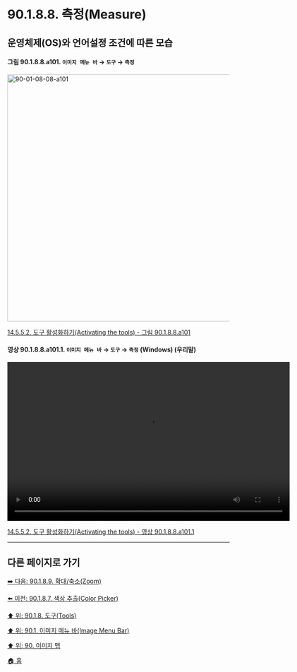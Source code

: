 # 90.1.8.8. 측정(Measure)
## 운영체제(OS)와 언어설정 조건에 따른 모습

<a id="90-01-08-08-a101"></a>

#### 그림 90.1.8.8.a101. `이미지 메뉴 바` → `도구` → `측정`
<img width="1080" height="560" alt="90-01-08-08-a101" src="https://github.com/wonder13662/gimp/assets/15767104/ad75f4d0-0250-4560-870b-f55a03b27b90" />

[14.5.5.2. 도구 활성화하기(Activating the tools) - 그림 90.1.8.8.a101](./14-05-05-02-activating_the_tool.md#90-01-08-08-a101)

<a id="90-01-08-08-a101-01"></a>

#### 영상 90.1.8.8.a101.1. `이미지 메뉴 바` → `도구` → `측정` (Windows) (우리말)
<video controls="controls" width="640" height="360" src="https://github.com/wonder13662/gimp/assets/15767104/adc808c0-6b4f-4be2-9a1a-12f90aa4f0a9"></video>

[14.5.5.2. 도구 활성화하기(Activating the tools) - 영상 90.1.8.8.a101.1](./14-05-05-02-activating_the_tool.md#90-01-08-08-a101-01)

***

## 다른 페이지로 가기

[➡️ 다음: 90.1.8.9. 확대/축소(Zoom)](./90-01-08-09-zoom.md)

[⬅️ 이전: 90.1.8.7. 색상 추출(Color Picker)](./90-01-08-07-color_picker.md)

[⬆️ 위: 90.1.8. 도구(Tools)](./90-01-08-00-tools.md)

[⬆️ 위: 90.1. 이미지 메뉴 바(Image Menu Bar)](./90-01-00-image-menu-bar.md)

[⬆️ 위: 90. 이미지 맵](./90-00-image-map.md)

[🏠 홈](./00-home.md)
